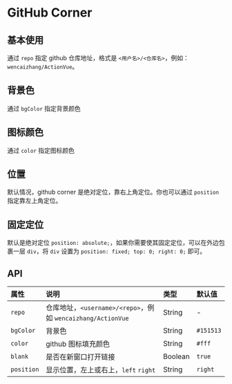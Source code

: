# GitHub Corner 

## 基本使用

通过 `repo` 指定 github 仓库地址，格式是 `<用户名>/<仓库名>`，例如：`wencaizhang/ActionVue`。

<Common-Democode>
  <github-corner-demo1 />
  <highlight-code slot="codeText" lang="vue">
    <template>
      <div class="box">
        <a-github-corner repo="wencaizhang/ActionVue" />
      </div>
    </template>
    <style scoped>
    .box {
      position: relative;
      display: inline-block;
      height: 100px;
      width: 100px;
      border: 1px solid #ccc
    }
    </style>
  </highlight-code>
</Common-Democode>



## 背景色

通过 `bgColor` 指定背景颜色

<Common-Democode>
  <github-corner-demo3 />
  <highlight-code slot="codeText" lang="vue">
    <template>
      <div>
        <div class="box">
          <a-github-corner repo="wencaizhang/ActionVue"/>
        </div>
        <div class="box">
          <a-github-corner repo="wencaizhang/ActionVue" bgColor="#64CEAA" />
        </div>
        <div class="box">
          <a-github-corner repo="wencaizhang/ActionVue" bgColor="#FD6C6C" />
        </div>
        <div class="box">
          <a-github-corner repo="wencaizhang/ActionVue" bgColor="#70B7FD" />
        </div>
      </div>
    </template>
    <style scoped>
    .box {
      position: relative;
      display: inline-block;
      height: 100px;
      width: 100px;
      border: 1px solid #ccc;
    }
    </style>
  </highlight-code>
</Common-Democode>

## 图标颜色

通过 `color` 指定图标颜色

<Common-Democode>
  <github-corner-demo4 />
  <highlight-code slot="codeText" lang="vue">
    <template>
      <div class="box">
        <a-github-corner repo="wencaizhang/ActionVue" color="yellow"/>
      </div>
    </template>
    <style scoped>
    .box {
      position: relative;
      display: inline-block;
      height: 100px;
      width: 100px;
      border: 1px solid #ccc
    }
    </style>
  </highlight-code>
</Common-Democode>


## 位置

默认情况，github corner 是绝对定位，靠右上角定位。你也可以通过 `position` 指定靠左上角定位。

<Common-Democode>
  <github-corner-demo5 />
  <highlight-code slot="codeText" lang="vue">
    <template>
      <div>
        <div class="box">
          <a-github-corner repo="wencaizhang/ActionVue" position="left" />
        </div>
        <div class="box">
          <a-github-corner repo="wencaizhang/ActionVue" />
        </div>
      </div>
    </template>
    <style scoped>
    .box {
      position: relative;
      display: inline-block;
      height: 100px;
      width: 100px;
      border: 1px solid #ccc;
    }
    </style>
  </highlight-code>
</Common-Democode>

## 固定定位

默认是绝对定位 `position: absolute;`，如果你需要使其固定定位，可以在外边包裹一层 `div`，将 `div` 设置为 `position: fixed; top: 0; right: 0;` 即可。

<Common-Democode>
  <github-corner-demo6 />
  <highlight-code slot="codeText" lang="vue">
    <template>
      <div>
        <p>效果请查看右上角</p>
        <div class="box">
          <a-github-corner repo="wencaizhang/ActionVue" />
        </div>
      </div>
    </template>
    <style scoped>
    .box {
      position: fixed;
      top: 0;
      right: 0;
      z-index: 100;
      display: inline-block;
      height: 100px;
      width: 100px;
    }
    </style>
  </highlight-code>
</Common-Democode>

## API

属性 |	说明	| 类型 |	默认值
:--- | :--- | :--- | :---
`repo` | 仓库地址，`<username>/<repo>`，例如 `wencaizhang/ActionVue` | String | - 
`bgColor` | 背景色 | String | `#151513`
`color` | github 图标填充颜色 | String | `#fff`
`blank` | 是否在新窗口打开链接 | Boolean | `true`
`position` | 显示位置，左上或右上，`left` `right` | String | `right`